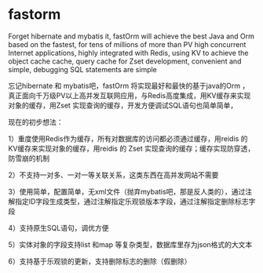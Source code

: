 # fastorm
Forget hibernate and mybatis it, fastOrm will achieve the best Java and Orm based on the fastest, for tens of millions of more than PV high concurrent Internet applications, highly integrated with Redis, using KV to achieve the object cache cache, query cache for Zset development, convenient and simple, debugging SQL statements are simple


忘记hibernate 和 mybatis吧，fastOrm 将实现最好和最快的基于java的Orm ，真正面向千万级PV以上高并发互联网应用，与Redis高度集成，用KV缓存来实现对象的缓存，用Zset 实现查询的缓存，开发方便调试SQL语句也简单简单，

现在的初步想法：

1）重度使用Redis作为缓存，所有对数据库的访问都必须通过缓存，用reidis 的 KV缓存来实现对象的缓存，用reidis 的 Zset 实现查询的缓存；缓存实现防穿透，防雪崩的机制

2）不支持一对多、一对一等关联关系，这类东西在高并发网站不需要

3）使用简单，配置简单，无xml文件（抛弃mybatis吧，那是反人类的），通过注解指定ID字段生成类型，通过注解指定乐观锁版本字段，通过注解指定删除标志字段

4）支持原生SQL语句，调优方便

5）实体对象的字段支持list 和map 等复杂类型，数据库里存为json格式的大文本

6）支持基于乐观锁的更新，支持删除标志的删除（假删除）


